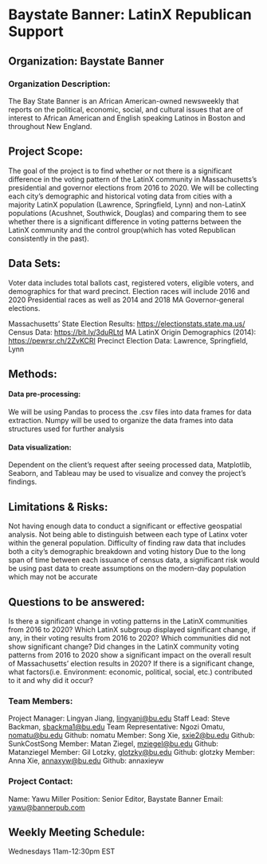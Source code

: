 # Baystate Banner: LatinX Republican Support
 
## Organization: Baystate Banner

### Organization Description:

The Bay State Banner is an African American-owned newsweekly that reports on the political, economic, social, and cultural issues that are of interest to African American and English speaking Latinos in Boston and throughout New England. 

## Project Scope:

The goal of the project is to find whether or not there is a significant difference in the voting pattern of the LatinX community in Massachusetts’s presidential and governor elections from 2016 to 2020. We will be collecting each city’s demographic and historical voting data from cities with a majority LatinX population (Lawrence, Springfield, Lynn) and non-LatinX populations (Acushnet, Southwick, Douglas) and comparing them to see whether there is a significant difference in voting patterns between the LatinX community and the control group(which has voted Republican consistently in the past). 

## Data Sets:

Voter data includes total ballots cast, registered voters, eligible voters, and demographics for that ward precinct. Election races will include 2016 and 2020 Presidential races as well as 2014 and 2018 MA Governor-general elections.

Massachusetts’ State Election Results: https://electionstats.state.ma.us/
Census Data: https://bit.ly/3duRLtd
MA LatinX Origin Demographics (2014): https://pewrsr.ch/2ZvKCRl
Precinct Election Data: Lawrence, Springfield, Lynn

## Methods:

#### Data pre-processing: 
We will be using Pandas to process the .csv files into data frames for data extraction. Numpy will be used to organize the data frames into data structures used for further analysis

#### Data visualization:
Dependent on the client’s request after seeing processed data, Matplotlib, Seaborn, and Tableau may be used to visualize and convey the project’s findings.



## Limitations & Risks:
Not having enough data to conduct a significant or effective geospatial analysis.
Not being able to distinguish between each type of Latinx voter within the general population. 
Difficulty of finding raw data that includes both a city’s demographic breakdown and voting history
Due to the long span of time between each issuance of census data, a significant risk would be using past data to create assumptions on the modern-day population which may not be accurate

## Questions to be answered:
Is there a significant change in voting patterns in the LatinX communities from 2016 to 2020?
Which LatinX subgroup displayed significant change, if any, in their voting results from 2016 to 2020? Which communities did not show significant change?
Did changes in the LatinX community voting patterns from 2016 to 2020 show a significant impact on the overall result of Massachusetts’ election results in 2020?
If there is a significant change, what factors(i.e. Environment: economic, political, social, etc.) contributed to it and why did it occur? 

### Team Members: 

Project Manager: Lingyan Jiang, lingyanj@bu.edu
Staff Lead:  Steve Backman, sbackma1@bu.edu
Team Representative: Ngozi Omatu, nomatu@bu.edu    Github: nomatu
Member: Song Xie, sxie2@bu.edu            Github: SunkCostSong
Member: Matan Ziegel, mziegel@bu.edu        Github: Matanziegel
Member: Gil Lotzky, glotzky@bu.edu            Github: glotzky
Member: Anna Xie, annaxyw@bu.edu            Github: annaxieyw


### Project Contact: 

Name: Yawu Miller
Position: Senior Editor, Baystate Banner
Email: yawu@bannerpub.com

## Weekly Meeting Schedule:
Wednesdays 11am-12:30pm EST

